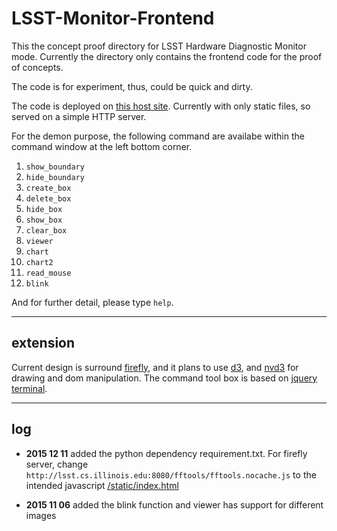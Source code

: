 # LSST-Monitor-Frontend


This the concept proof directory for LSST Hardware Diagnostic Monitor mode. Currently the directory only contains the frontend code for the proof of concepts.

The code is for experiment, thus, could be quick and dirty.

The code is deployed on [this host site](http://lsst.cs.illinois.edu). Currently with only static files, so served on a simple HTTP server.

For the demon purpose, the following command are availabe within the command window at the left bottom corner.

1. `show_boundary`
2. `hide_boundary`
3. `create_box`
4. `delete_box`
5. `hide_box`
6. `show_box`
7. `clear_box`
7. `viewer`
8. `chart`
9. `chart2`
10. `read_mouse`
11. `blink`

And for further detail, please type `help`. 

-----

## extension

Current design is surround [firefly](https://github.com/lsst/firefly), and it plans to use [d3](http://d3js.org/), and [nvd3](http://nvd3.org/) for drawing and dom manipulation. The command tool box is based on [jquery terminal](http://terminal.jcubic.pl/). 


----

## log

+ __2015 12 11__ added the python dependency requirement.txt. For firefly server, change `http://lsst.cs.illinois.edu:8080/fftools/fftools.nocache.js` to the intended javascript [/static/index.html](https://github.com/lsst-camera-visualization/LSST-Monitor-Frontend/blob/master/static/index.html) 

+ __2015 11 06__ added the blink function and viewer has support for different images
